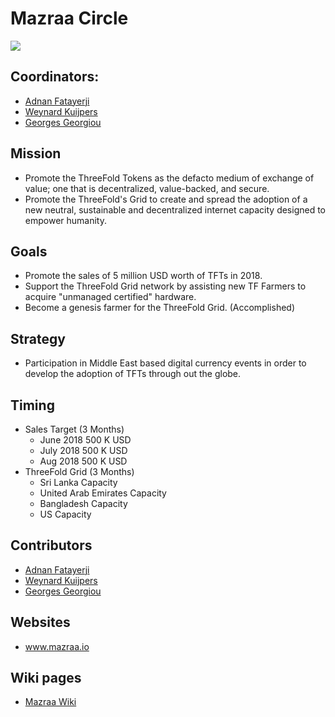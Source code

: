 # Mazraa Circle

![](https://images.unsplash.com/photo-1520637836993-a071674ec67b?ixlib=rb-0.3.5&ixid=eyJhcHBfaWQiOjEyMDd9&s=9cca1fba9f24937ee92dc36f7f5b7403&auto=format&fit=crop&w=2251&q=80)

## Coordinators:

   - [Adnan Fatayerji](/contributors/Adnan_Fatayerji.md)
   - [Weynard Kuijpers](/contributors/Weynand_Kuijpers.md)
   - [Georges Georgiou](/contributors/Georges_Georgiou.md)


## Mission

- Promote the ThreeFold Tokens as the defacto medium of exchange of value; one that is decentralized, value-backed, and secure.
- Promote the ThreeFold's Grid to create and spread the adoption of a new neutral, sustainable and decentralized internet capacity designed to empower humanity.

## Goals

- Promote the sales of 5 million USD worth of TFTs in 2018.
- Support the ThreeFold Grid network by assisting new TF Farmers to acquire "unmanaged certified" hardware.
- Become a genesis farmer for the ThreeFold Grid. (Accomplished)

## Strategy

- Participation in Middle East based digital currency events in order to develop the adoption of TFTs through out the globe. 

## Timing

- Sales Target (3 Months)
   - June 2018 500 K USD
   - July 2018 500 K USD
   - Aug  2018 500 K USD
- ThreeFold Grid (3 Months)
   - Sri Lanka Capacity
   - United Arab Emirates Capacity
   - Bangladesh Capacity
   - US Capacity 
  
## Contributors

   - [Adnan Fatayerji](/contributors/Adnan_Fatayerji.md)
   - [Weynard Kuijpers](/contributors/Weynand_Kuijpers.md)
   - [Georges Georgiou](/contributors/Georges_Georgiou.md)

## Websites

- www.mazraa.io

## Wiki pages

- [Mazraa Wiki](https://threefoldfoundation.github.io/info_mazraa/#/)